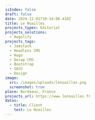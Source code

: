 ```yaml
---
isIndex: false
draft: false
date: 2024-12-01T10:34:08.410Z
title: Le Noailles
projects_types: Editorial
projects_solutions:
  - Hugolify
projects_tags:
  - Jamstack
  - Headless CMS
  - Hugo
  - Decap CMS
  - Bootstrap
  - SASS
  - Design
image:
  src: /images/uploads/lenoailles.png
  screenshot: true
place: Bordeaux, France
projects_url: https://www.lenoailles.fr
datas:
  - title: Client
    text: Le Noailles
---
```


